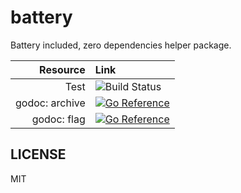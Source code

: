 # battery

Battery included, zero dependencies helper package.

| Resource | Link |
|----:|:----|
| Test | ![Build Status](https://github.com/b4fun/battery/actions/workflows/test.yml/badge.svg) |
| godoc: archive | [![Go Reference](https://pkg.go.dev/badge/github.com/b4fun/battery/archive.svg)](https://pkg.go.dev/github.com/b4fun/battery/archive)
| godoc: flag | [![Go Reference](https://pkg.go.dev/badge/github.com/b4fun/battery/flag.svg)](https://pkg.go.dev/github.com/b4fun/battery/flag)

## LICENSE

MIT